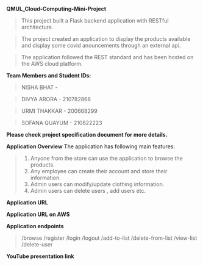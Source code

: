 **QMUL_Cloud-Computing-Mini-Project**

> This project built a Flask backend application with RESTful architecture.

> The project created an application to display the products available and display some covid anouncements through an external api.

> The application followed the REST standard and has been hosted on the AWS cloud platform.





**Team Members and Student IDs:**

> 	NISHA BHAT - 

>	DIVYA ARORA - 210782868

>	URMI THAKKAR - 200668299

>	SOFANA QUAYUM - 210822223




**Please check project specification document for more details.**

**Application Overview**
The application has following main features:

> 1. Anyone from the store can use the application to browse the products.
> 2. Any employee can create their account and store their information.
> 3. Admin users can modify/update clothing information. 
> 4. Admin users can delete users , add users etc.

**Application URL**

**Application URL on AWS**

**Application endpoints**
> /browse
> /register
> /login
> /logout
> /add-to-list
> /delete-from-list
> /view-list
> /delete-user


**YouTube presentation link**
> 
